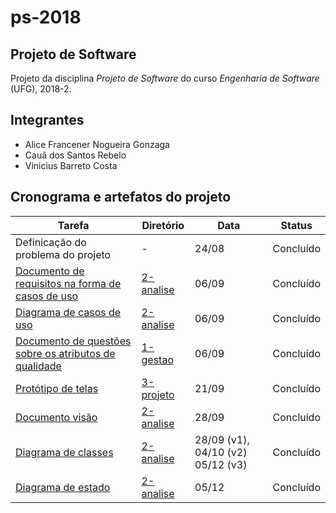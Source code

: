 # ps-2018

## Projeto de Software

Projeto da disciplina _Projeto de Software_ do curso _Engenharia de Software_ (UFG), 2018-2.  

## Integrantes

- Alice Francener Nogueira Gonzaga  
- Cauã dos Santos Rebelo  
- Vinicius Barreto Costa  

## Cronograma e artefatos do projeto

 Tarefa         | Diretório |Data | Status |
----------------|-----------|-------------|--------|
 Definicação do problema do projeto | - | 24/08 | Concluído
 [Documento de requisitos na forma de casos de uso](2-analise/descricao-caso-uso.pdf) | [2-analise](2-analise) | 06/09 | Concluído
 [Diagrama de casos de uso](2-analise/diagrama-caso-de-uso.png) | [2-analise](2-analise) | 06/09 | Concluído
 [Documento de questões sobre os atributos de qualidade](1-gestao/questoes-atributos-qualidade.pdf) | [1-gestao](1-gestao) | 06/09 | Concluído
 [Protótipo de telas](3-projeto/prototipo) | [3-projeto](3-projeto) | 21/09 | Concluído
 [Documento visão](2-analise/documento-visao-sistema.pdf) | [2-analise](2-analise) | 28/09 | Concluído
 [Diagrama de classes](2-analise/diagrama-classes.png) | [2-analise](2-analise) | 28/09 (v1), 04/10 (v2) 05/12 (v3)| Concluído
 [Diagrama de estado](2-analise/diagrama-classes.png) | [2-analise](2-analise) | 05/12| Concluído
 
